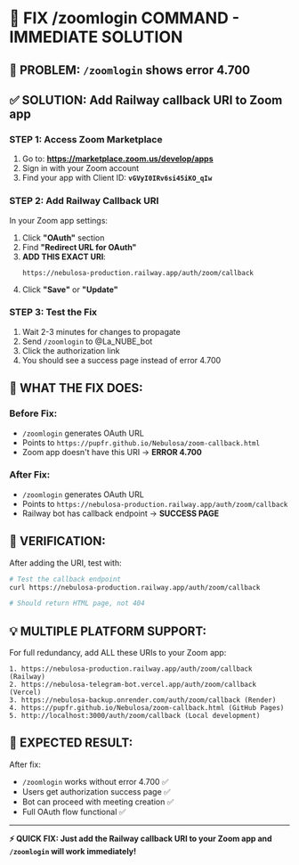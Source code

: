 # 🔧 FIX /zoomlogin COMMAND - IMMEDIATE SOLUTION

## 🚨 **PROBLEM**: `/zoomlogin` shows error 4.700

## ✅ **SOLUTION**: Add Railway callback URI to Zoom app

### **STEP 1: Access Zoom Marketplace**
1. Go to: **https://marketplace.zoom.us/develop/apps**
2. Sign in with your Zoom account
3. Find your app with Client ID: **`vGVyI0IRv6si45iKO_qIw`**

### **STEP 2: Add Railway Callback URI**
In your Zoom app settings:
1. Click **"OAuth"** section
2. Find **"Redirect URL for OAuth"**
3. **ADD THIS EXACT URI**:
   ```
   https://nebulosa-production.railway.app/auth/zoom/callback
   ```
4. Click **"Save"** or **"Update"**

### **STEP 3: Test the Fix**
1. Wait 2-3 minutes for changes to propagate
2. Send `/zoomlogin` to @La_NUBE_bot
3. Click the authorization link
4. You should see a success page instead of error 4.700

## 🎯 **WHAT THE FIX DOES:**

### **Before Fix:**
- `/zoomlogin` generates OAuth URL
- Points to `https://pupfr.github.io/Nebulosa/zoom-callback.html`
- Zoom app doesn't have this URI → **ERROR 4.700**

### **After Fix:**
- `/zoomlogin` generates OAuth URL
- Points to `https://nebulosa-production.railway.app/auth/zoom/callback`
- Railway bot has callback endpoint → **SUCCESS PAGE**

## 🚀 **VERIFICATION:**

After adding the URI, test with:
```bash
# Test the callback endpoint
curl https://nebulosa-production.railway.app/auth/zoom/callback

# Should return HTML page, not 404
```

## 💡 **MULTIPLE PLATFORM SUPPORT:**

For full redundancy, add ALL these URIs to your Zoom app:
```
1. https://nebulosa-production.railway.app/auth/zoom/callback (Railway)
2. https://nebulosa-telegram-bot.vercel.app/auth/zoom/callback (Vercel)
3. https://nebulosa-backup.onrender.com/auth/zoom/callback (Render)
4. https://pupfr.github.io/Nebulosa/zoom-callback.html (GitHub Pages)
5. http://localhost:3000/auth/zoom/callback (Local development)
```

## 🎉 **EXPECTED RESULT:**

After fix:
- `/zoomlogin` works without error 4.700 ✅
- Users get authorization success page ✅
- Bot can proceed with meeting creation ✅
- Full OAuth flow functional ✅

---

**⚡ QUICK FIX: Just add the Railway callback URI to your Zoom app and `/zoomlogin` will work immediately!**
